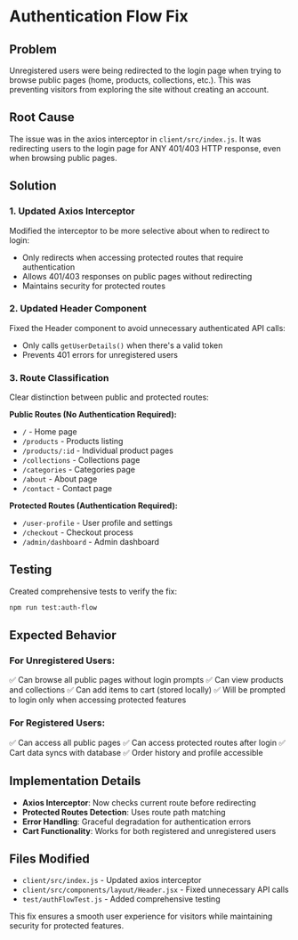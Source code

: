 # Authentication Flow Fix

## Problem
Unregistered users were being redirected to the login page when trying to browse public pages (home, products, collections, etc.). This was preventing visitors from exploring the site without creating an account.

## Root Cause
The issue was in the axios interceptor in `client/src/index.js`. It was redirecting users to the login page for ANY 401/403 HTTP response, even when browsing public pages.

## Solution
### 1. Updated Axios Interceptor
Modified the interceptor to be more selective about when to redirect to login:
- Only redirects when accessing protected routes that require authentication
- Allows 401/403 responses on public pages without redirecting
- Maintains security for protected routes

### 2. Updated Header Component
Fixed the Header component to avoid unnecessary authenticated API calls:
- Only calls `getUserDetails()` when there's a valid token
- Prevents 401 errors for unregistered users

### 3. Route Classification
Clear distinction between public and protected routes:

**Public Routes (No Authentication Required):**
- `/` - Home page
- `/products` - Products listing
- `/products/:id` - Individual product pages
- `/collections` - Collections page
- `/categories` - Categories page
- `/about` - About page
- `/contact` - Contact page

**Protected Routes (Authentication Required):**
- `/user-profile` - User profile and settings
- `/checkout` - Checkout process
- `/admin/dashboard` - Admin dashboard

## Testing
Created comprehensive tests to verify the fix:
```bash
npm run test:auth-flow
```

## Expected Behavior
### For Unregistered Users:
✅ Can browse all public pages without login prompts
✅ Can view products and collections
✅ Can add items to cart (stored locally)
✅ Will be prompted to login only when accessing protected features

### For Registered Users:
✅ Can access all public pages
✅ Can access protected routes after login
✅ Cart data syncs with database
✅ Order history and profile accessible

## Implementation Details
- **Axios Interceptor**: Now checks current route before redirecting
- **Protected Routes Detection**: Uses route path matching
- **Error Handling**: Graceful degradation for authentication errors
- **Cart Functionality**: Works for both registered and unregistered users

## Files Modified
- `client/src/index.js` - Updated axios interceptor
- `client/src/components/layout/Header.jsx` - Fixed unnecessary API calls
- `test/authFlowTest.js` - Added comprehensive testing

This fix ensures a smooth user experience for visitors while maintaining security for protected features. 